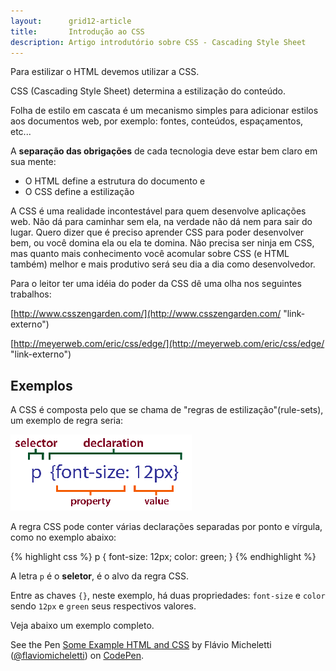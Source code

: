 ```yaml
---
layout:      grid12-article
title:       Introdução ao CSS
description: Artigo introdutório sobre CSS - Cascading Style Sheet
---
```


Para estilizar o HTML devemos utilizar a CSS.

CSS (Cascading Style Sheet) determina a estilização do conteúdo.

Folha de estilo em cascata é um mecanismo simples para adicionar estilos aos documentos web, por exemplo: fontes, 
conteúdos, espaçamentos, etc...

A __separação das obrigações__ de cada tecnologia deve estar bem claro em sua mente:

- O HTML define a estrutura do documento e
- O CSS define a estilização

A CSS é uma realidade incontestável para quem desenvolve aplicações web. Não dá para caminhar sem ela, na verdade não dá
nem para sair do lugar. Quero dizer que é preciso aprender CSS para poder desenvolver bem, ou você domina ela ou ela te domina.
Não precisa ser ninja em CSS, mas quanto mais conhecimento você acomular sobre CSS (e HTML também) melhor e mais produtivo
será seu dia a dia como desenvolvedor.

Para o leitor ter uma idéia do poder da CSS dê uma olha nos seguintes trabalhos:

[http://www.csszengarden.com/](http://www.csszengarden.com/ "link-externo")

[http://meyerweb.com/eric/css/edge/](http://meyerweb.com/eric/css/edge/ "link-externo")


Exemplos
---

A CSS é composta pelo que se chama de "regras de estilização"(rule-sets), um exemplo de regra seria: 

![Figura ilustrando uma rouler set](css-syntax01.png "Figura ilustrando uma rouler set")

A regra CSS pode conter várias declarações separadas por ponto e vírgula, como no exemplo abaixo:

{% highlight css %}
p {
    font-size: 12px;
    color: green;
}
{% endhighlight %}

A letra `p` é o __seletor__, é o alvo da regra CSS.

Entre as chaves `{}`, neste exemplo, há duas propriedades: `font-size` e `color` sendo `12px` e `green` seus respectivos valores.

Veja abaixo um exemplo completo.

<p data-height="435" data-theme-id="2897" data-slug-hash="OPVQPJ" data-default-tab="result" data-user="flaviomicheletti" class='codepen'>See the Pen <a href='http://codepen.io/flaviomicheletti/pen/OPVQPJ/'>Some Example HTML and CSS</a> by Flávio Micheletti (<a href='http://codepen.io/flaviomicheletti'>@flaviomicheletti</a>) on <a href='http://codepen.io'>CodePen</a>.</p>
<script async src="//assets.codepen.io/assets/embed/ei.js"></script>
